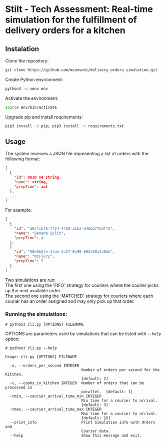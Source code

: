 # Stilt - Tech Assessment: Real-time simulation for the fulfillment of delivery orders for a kitchen

## Instalation

Clone the repository:
```bash
git clone https://github.com/mconsoni/delivery_orders_simulation.git
```
Create Python environment:
```bash
python3 -m venv env
```
Activate the environment:
```bash
source env/bin/activate
```
Upgrade pip and install requirements:
```bash
pip3 install -U pip; pip3 install -r requirements.txt
```

## Usage

The system receives a JSON file representing a list of orders with the following format:
```json
[
  {  
    "id": UUID v4 string,
    "name": string, 
    "prepTime": int
  }, 
  ...
]
```
For example:
```json
[
  {
    "id": "a8cfcb76-7f24-4420-a5ba-d46dd77bdffd",
    "name": "Banana Split",
    "prepTime": 4
  },
  {
    "id": "58e9b5fe-3fde-4a27-8e98-682e58a4a65d",
    "name": "McFlury",
    "prepTime": 5
  } 
]
```

Two simulations are run:<br />
The first one using the 'FIFO' strategy for couriers where the courier picks up the next available order.<br />
The second one using the 'MATCHED' strategy for couriers where each courier has an order assigned and may only pick up that order.


### Running the simulations:
```
# python3 cli.py [OPTIONS] FILENAME
```
OPTIONS are parameters used by simulations that can be listed with `--help` option:
```
# python3 cli.py --help

Usage: cli.py [OPTIONS] FILENAME

  -o, --orders_per_second INTEGER
                                  Number of orders per second for the Kitchen.
                                  [default: 2]
  -c, --cooks_in_kitchen INTEGER  Number of orders that can be processed in
                                  parallel.  [default: 1]
  -tmin, --courier_arrival_time_min INTEGER
                                  Min time for a courier to arrival.
                                  [default: 3]
  -tmax, --courier_arrival_time_max INTEGER
                                  Max time for a courier to arrival.
                                  [default: 15]
  --print_info                    Print Simulation info with Orders and
                                  Courier data.
  --help                          Show this message and exit.

```
